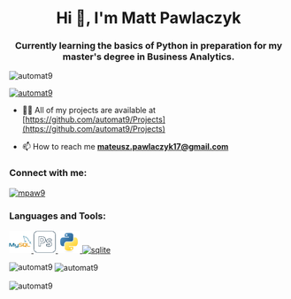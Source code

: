<h1 align="center">Hi 👋, I'm Matt Pawlaczyk</h1>
<h3 align="center">Currently learning the basics of Python in preparation for my master's degree in Business Analytics.</h3>

<p align="left"> <img src="https://komarev.com/ghpvc/?username=automat9&label=Profile%20views&color=4c0b21&style=flat" alt="automat9" /> </p>

<p align="left"> <a href="https://github.com/ryo-ma/github-profile-trophy"><img src="https://github-profile-trophy.vercel.app/?username=automat9" alt="automat9" /></a> </p>

- 👨‍💻 All of my projects are available at [https://github.com/automat9/Projects](https://github.com/automat9/Projects)

- 📫 How to reach me **mateusz.pawlaczyk17@gmail.com**

<h3 align="left">Connect with me:</h3>
<p align="left">
<a href="https://linkedin.com/in/mpaw9" target="blank"><img align="center" src="https://raw.githubusercontent.com/rahuldkjain/github-profile-readme-generator/master/src/images/icons/Social/linked-in-alt.svg" alt="mpaw9" height="30" width="40" /></a>
</p>

<h3 align="left">Languages and Tools:</h3>
<p align="left"> <a href="https://www.mysql.com/" target="_blank" rel="noreferrer"> <img src="https://raw.githubusercontent.com/devicons/devicon/master/icons/mysql/mysql-original-wordmark.svg" alt="mysql" width="40" height="40"/> </a> <a href="https://www.photoshop.com/en" target="_blank" rel="noreferrer"> <img src="https://raw.githubusercontent.com/devicons/devicon/master/icons/photoshop/photoshop-line.svg" alt="photoshop" width="40" height="40"/> </a> <a href="https://www.python.org" target="_blank" rel="noreferrer"> <img src="https://raw.githubusercontent.com/devicons/devicon/master/icons/python/python-original.svg" alt="python" width="40" height="40"/> </a> <a href="https://www.sqlite.org/" target="_blank" rel="noreferrer"> <img src="https://www.vectorlogo.zone/logos/sqlite/sqlite-icon.svg" alt="sqlite" width="40" height="40"/> </a> </p>

<p><img align="left" src="https://github-readme-stats.vercel.app/api/top-langs?username=automat9&show_icons=true&locale=en&layout=compact" alt="automat9" /></p>

<p>&nbsp;<img align="center" src="https://github-readme-stats.vercel.app/api?username=automat9&show_icons=true&theme=dark&title_color=4c0b21&text_color=4c0b21&bg_color=4c0b21&locale=en" alt="automat9" /></p>

<p><img align="center" src="https://github-readme-streak-stats.herokuapp.com/?user=automat9&theme=dark" alt="automat9" /></p>

